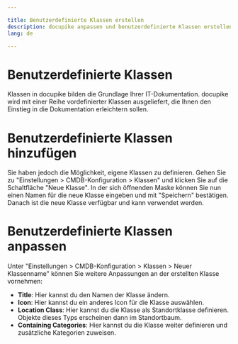 ```yaml
---

title: Benutzerdefinierte Klassen erstellen
description: docupike anpassen und benutzerdefinierte Klassen erstellen
lang: de

---
```


# Benutzerdefinierte Klassen

Klassen in docupike bilden die Grundlage Ihrer IT-Dokumentation. docupike wird mit einer Reihe vordefinierter Klassen ausgeliefert, die Ihnen den Einstieg in die Dokumentation erleichtern sollen.

# Benutzerdefinierte Klassen hinzufügen

Sie haben jedoch die Möglichkeit, eigene Klassen zu definieren. Gehen Sie zu "Einstellungen > CMDB-Konfiguration > Klassen" und klicken Sie auf die Schaltfläche "Neue Klasse". In der sich öffnenden Maske können Sie nun einen Namen für die neue Klasse eingeben und mit "Speichern" bestätigen. Danach ist die neue Klasse verfügbar und kann verwendet werden.

# Benutzerdefinierte Klassen anpassen

Unter "Einstellungen > CMDB-Konfiguration > Klassen > Neuer Klassenname" können Sie weitere Anpassungen an der erstellten Klasse vornehmen:

-   **Title**: Hier kannst du den Namen der Klasse ändern.
-   **Icon**: Hier kannst du ein anderes Icon für die Klasse auswählen.
-   **Location Class**: Hier kannst du die Klasse als Standortklasse definieren. Objekte dieses Typs erscheinen dann im Standortbaum.
-   **Containing Categories**: Hier kannst du die Klasse weiter definieren und zusätzliche Kategorien zuweisen.
